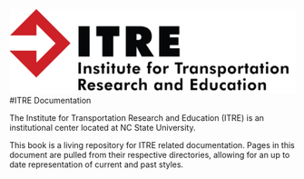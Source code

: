 ![ITRE Logo](./images/itre-logo.png)
#ITRE Documentation

The Institute for Transportation Research and Education (ITRE) is an institutional center located at NC State University.

This book is a living repository for ITRE related documentation. Pages in this document are pulled from their respective directories, allowing for an up to date representation of current and past styles.
